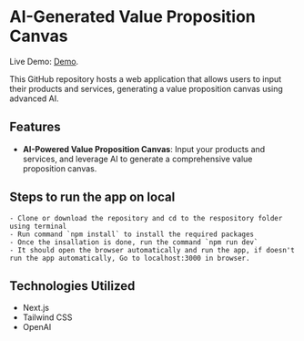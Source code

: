 # AI-Generated Value Proposition Canvas

Live Demo: [Demo](https://i13.vercel.app/).

This GitHub repository hosts a web application that allows users to input their products and services, generating a value proposition canvas using advanced AI.

## Features

- **AI-Powered Value Proposition Canvas**: Input your products and services, and leverage AI to generate a comprehensive value proposition canvas.

## Steps to run the app on local

    - Clone or download the repository and cd to the respository folder using terminal
    - Run command `npm install` to install the required packages
    - Once the insallation is done, run the command `npm run dev`
    - It should open the browser automatically and run the app, if doesn't run the app automatically, Go to localhost:3000 in browser.

## Technologies Utilized

- Next.js
- Tailwind CSS
- OpenAI
